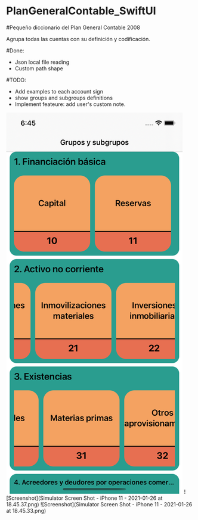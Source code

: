 # PlanGeneralContable_SwiftUI
#Pequeño diccionario del Plan General Contable 2008

Agrupa todas las cuentas con su definición y codificación.

#Done:
  - Json local file reading
  - Custom path shape

#TODO:
  - Add examples to each account sign
  - show groups and subgroups definitions
  - Implement feateure: add user's custom note.
  
  ![Screenshot](https://github.com/cmadrid19/PlanGeneralContable_SwiftUI/blob/main/docs:images/Simulator%20Screen%20Shot%20-%20iPhone%2011%20-%202021-01-26%20at%2018.45.14.png)
  ![Screenshot](Simulator Screen Shot - iPhone 11 - 2021-01-26 at 18.45.37.png)
  ![Screenshot](Simulator Screen Shot - iPhone 11 - 2021-01-26 at 18.45.33.png)
  
